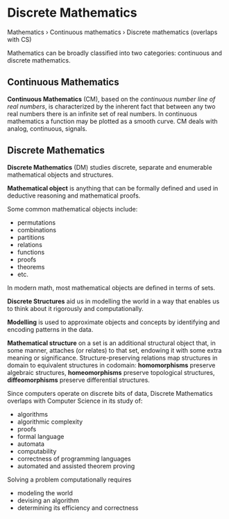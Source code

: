 # Discrete Mathematics

Mathematics
› Continuous mathematics
› Discrete mathematics (overlaps with CS)



Mathematics can be broadly classified into two categories: continuous and discrete mathematics.

## Continuous Mathematics

**Continuous Mathematics** (CM), based on the *continuous number line of real numbers*, is characterized by the inherent fact that between any two real numbers there is an infinite set of real numbers. In continuous mathematics a function may be plotted as a smooth curve. CM deals with analog, continuous, signals.

## Discrete Mathematics

**Discrete Mathematics** (DM) studies discrete, separate and enumerable mathematical objects and structures.

**Mathematical object** is anything that can be formally defined and used in deductive reasoning and mathematical proofs.

Some common mathematical objects include:
- permutations
- combinations
- partitions
- relations
- functions
- proofs
- theorems
- etc.

In modern math, most mathematical objects are defined in terms of sets.

**Discrete Structures** aid us in modelling the world in a way that enables us to think about it rigorously and computationally.

**Modelling** is used to approximate objects and concepts by identifying and encoding patterns in the data.


**Mathematical structure** on a set is an additional structural object that, in some manner, attaches (or relates) to that set, endowing it with some extra meaning or significance. Structure-preserving relations map structures in domain to equivalent structures in codomain: **homomorphisms** preserve algebraic structures, **homeomorphisms** preserve topological structures, **diffeomorphisms** preserve differential structures.


Since computers operate on discrete bits of data, Discrete Mathematics overlaps with Computer Science in its study of:
- algorithms
- algorithmic complexity
- proofs
- formal language
- automata
- computability
- correctness of programming languages
- automated and assisted theorem proving

Solving a problem computationally requires
- modeling the world
- devising an algorithm
- determining its efficiency and correctness
